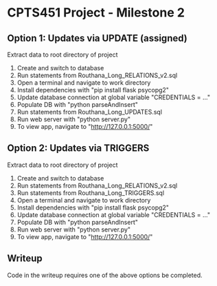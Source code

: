 # CPTS451 Project - Milestone 2

## Option 1: Updates via UPDATE (assigned)
Extract data to root directory of project
1) Create and switch to database
2) Run statements from Routhana_Long_RELATIONS_v2.sql
3) Open a terminal and navigate to work directory
4) Install dependencies with "pip install flask psycopg2"
5) Update database connection at global variable "CREDENTIALS = ..."
6) Populate DB with "python parseAndInsert"
7) Run statements from Routhana_Long_UPDATES.sql
8) Run web server with "python server.py"
9) To view app, navigate to "http://127.0.0.1:5000/"

## Option 2: Updates via TRIGGERS
Extract data to root directory of project
1) Create and switch to database
2) Run statements from Routhana_Long_RELATIONS_v2.sql
3) Run statements from Routhana_Long_TRIGGERS.sql
4) Open a terminal and navigate to work directory
5) Install dependencies with "pip install flask psycopg2"
6) Update database connection at global variable "CREDENTIALS = ..."
7) Populate DB with "python parseAndInsert"
8) Run web server with "python server.py"
9) To view app, navigate to "http://127.0.0.1:5000/"

## Writeup
Code in the writeup requires one of the above options be completed.
